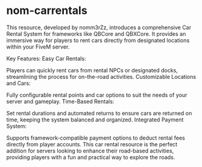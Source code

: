 # nom-carrentals
This resource, developed by nomm3rZz, introduces a comprehensive Car Rental System for frameworks like QBCore and QBXCore. It provides an immersive way for players to rent cars directly from designated locations within your FiveM server.

Key Features:
Easy Car Rentals:

Players can quickly rent cars from rental NPCs or designated docks, streamlining the process for on-the-road activities.
Customizable Locations and Cars:

Fully configurable rental points and car options to suit the needs of your server and gameplay.
Time-Based Rentals:

Set rental durations and automated returns to ensure cars are returned on time, keeping the system balanced and organized.
Integrated Payment System:

Supports framework-compatible payment options to deduct rental fees directly from player accounts.
This car rental resource is the perfect addition for servers looking to enhance their road-based activities, providing players with a fun and practical way to explore the roads.
